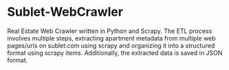 # Sublet-WebCrawler
Real Estate Web Crawler written in Python and Scrapy. The ETL process involves multiple steps, extracting apartment metadata from multiple web pages/urls on sublet.com using scrapy and organizing it into a structured format using scrapy items. Additionally, the extracted data is saved in JSON format. 
